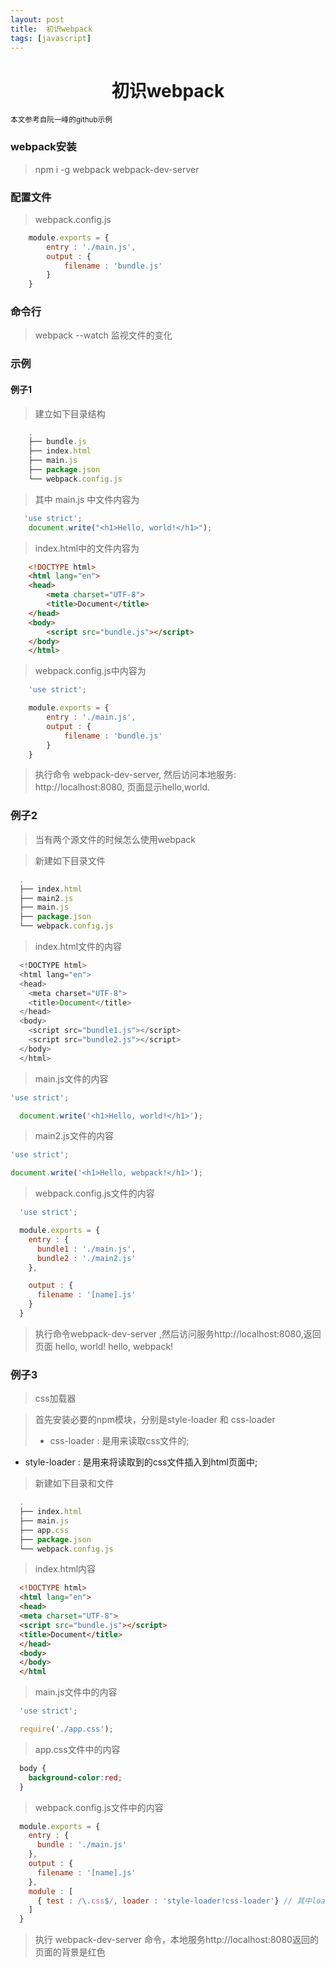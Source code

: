 ```yaml
---
layout: post
title:  初识webpack
tags: [javascript]
---
```


<h1 style="text-align:center;">初识webpack</h1>

<small>本文参考自阮一峰的github示例</small>

### webpack安装

> npm i -g webpack webpack-dev-server

### 配置文件

> webpack.config.js

``` javascript
    module.exports = {
        entry : './main.js',
        output : {
            filename : 'bundle.js'
        }
    }
```

### 命令行

> webpack --watch  监视文件的变化


### 示例

#### 例子1

> 建立如下目录结构

``` javascript
    .
    ├── bundle.js
    ├── index.html
    ├── main.js
    ├── package.json
    └── webpack.config.js
```

> 其中 main.js  中文件内容为

``` javascript
   'use strict';
    document.write("<h1>Hello, world!</h1>");
```

> index.html中的文件内容为

``` html
    <!DOCTYPE html>
    <html lang="en">
    <head>
        <meta charset="UTF-8">
        <title>Document</title>
    </head>
    <body>
        <script src="bundle.js"></script>   
    </body>
    </html>   
```

> webpack.config.js中内容为

``` javascript
    'use strict';

    module.exports = {
        entry : './main.js',
        output : {
            filename : 'bundle.js'
        }
    }   
```

> 执行命令 webpack-dev-server, 然后访问本地服务: http://localhost:8080, 页面显示hello,world.

### 例子2

> 当有两个源文件的时候怎么使用webpack

> 新建如下目录文件

``` javascript
  .
  ├── index.html
  ├── main2.js
  ├── main.js
  ├── package.json
  └── webpack.config.js
```
> index.html文件的内容

```javascript
  <!DOCTYPE html>
  <html lang="en">
  <head>
    <meta charset="UTF-8">
    <title>Document</title>
  </head>
  <body>
    <script src="bundle1.js"></script>
    <script src="bundle2.js"></script>  
  </body>
  </html>  
```
> main.js文件的内容

``` javascript
'use strict';

  document.write('<h1>Hello, world!</h1>');

```

> main2.js文件的内容

``` javascript
'use strict';

document.write('<h1>Hello, webpack!</h1>');

```

> webpack.config.js文件的内容

``` javascript
  'use strict';

  module.exports = {
    entry : {
      bundle1 : './main.js',
      bundle2 : './main2.js'
    },

    output : {
      filename : '[name].js'
    }
  }
```

> 执行命令webpack-dev-server ,然后访问服务http://localhost:8080,返回页面 hello, world! hello, webpack!

### 例子3

> css加载器

>  首先安装必要的npm模块，分别是style-loader 和 css-loader
> * css-loader : 是用来读取css文件的;
* style-loader : 是用来将读取到的css文件插入到html页面中;

> 新建如下目录和文件

``` javascript
  .
  ├── index.html
  ├── main.js
  ├── app.css  
  ├── package.json
  └── webpack.config.js
```

> index.html内容

``` html
  <!DOCTYPE html>
  <html lang="en">
  <head>
  <meta charset="UTF-8">
  <script src="bundle.js"></script>
  <title>Document</title>
  </head>
  <body>
  </body>
  </html
```

> main.js文件中的内容

``` javascript
  'use strict';

  require('./app.css');
```

>  app.css文件中的内容

``` css
  body {
    background-color:red;
  }

```

> webpack.config.js文件中的内容

``` javascript
  module.exports = {
    entry : {
      bundle : './main.js'
    },
    output : {
      filename : '[name].js'
    },
    module : [
      { test : /\.css$/, loader : 'style-loader!css-loader'} // 其中loader中有两个加载器，一个是style-loader,一个是css-loader 用!分隔
    ]
  }
```

> 执行 webpack-dev-server 命令，本地服务http://localhost:8080返回的页面的背景是红色
